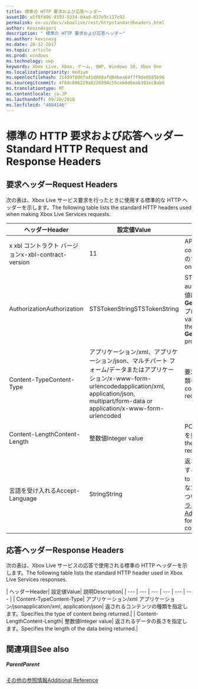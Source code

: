 ```yaml
---
title: 標準の HTTP 要求および応答ヘッダー
assetID: a5f8fd96-9393-5234-04ad-837e5c117c92
permalink: en-us/docs/xboxlive/rest/httpstandardheaders.html
author: KevinAsgari
description: " 標準の HTTP 要求および応答ヘッダー"
ms.author: kevinasg
ms.date: 20-12-2017
ms.topic: article
ms.prod: windows
ms.technology: uwp
keywords: Xbox Live, Xbox, ゲーム, UWP, Windows 10, Xbox One
ms.localizationpriority: medium
ms.openlocfilehash: 31499f8d6fa41d888afd84bea64f7f9de0585b96
ms.sourcegitcommit: 4f6dc806229a8226894c55ceb6d6eab391ec8ab6
ms.translationtype: MT
ms.contentlocale: ja-JP
ms.lasthandoff: 09/20/2018
ms.locfileid: "4084146"
---
```

# <a name="standard-http-request-and-response-headers"></a><span data-ttu-id="64f3b-104">標準の HTTP 要求および応答ヘッダー</span><span class="sxs-lookup"><span data-stu-id="64f3b-104">Standard HTTP Request and Response Headers</span></span>
 
<a id="ID4ES"></a>

 
## <a name="request-headers"></a><span data-ttu-id="64f3b-105">要求ヘッダー</span><span class="sxs-lookup"><span data-stu-id="64f3b-105">Request Headers</span></span>
 
<span data-ttu-id="64f3b-106">次の表は、Xbox Live サービス要求を行ったときに使用する標準的な HTTP ヘッダーを示します。</span><span class="sxs-lookup"><span data-stu-id="64f3b-106">The following table lists the standard HTTP headers used when making Xbox Live Services requests.</span></span>
 
| <span data-ttu-id="64f3b-107">ヘッダー</span><span class="sxs-lookup"><span data-stu-id="64f3b-107">Header</span></span>| <span data-ttu-id="64f3b-108">設定値</span><span class="sxs-lookup"><span data-stu-id="64f3b-108">Value</span></span>| <span data-ttu-id="64f3b-109">説明</span><span class="sxs-lookup"><span data-stu-id="64f3b-109">Description</span></span>| 
| --- | --- | --- | 
| <span data-ttu-id="64f3b-110">x xbl コントラクト バージョン</span><span class="sxs-lookup"><span data-stu-id="64f3b-110">x-xbl-contract-version</span></span>| <span data-ttu-id="64f3b-111">1</span><span class="sxs-lookup"><span data-stu-id="64f3b-111">1</span></span>| <span data-ttu-id="64f3b-112">API コントラクト バージョンです。</span><span class="sxs-lookup"><span data-stu-id="64f3b-112">API contract version.</span></span> <span data-ttu-id="64f3b-113">Xbox Live サービスのすべての要求に必要です。</span><span class="sxs-lookup"><span data-stu-id="64f3b-113">Required on all Xbox Live Services requests.</span></span>| 
| <span data-ttu-id="64f3b-114">Authorization</span><span class="sxs-lookup"><span data-stu-id="64f3b-114">Authorization</span></span>| <span data-ttu-id="64f3b-115">STSTokenString</span><span class="sxs-lookup"><span data-stu-id="64f3b-115">STSTokenString</span></span>| <span data-ttu-id="64f3b-116">STS 認証トークンです。</span><span class="sxs-lookup"><span data-stu-id="64f3b-116">STS authentication token.</span></span> <span data-ttu-id="64f3b-117">このヘッダーの値は、 <b>GetTokenAndSignatureResult.Token</b>プロパティから取得されます。</span><span class="sxs-lookup"><span data-stu-id="64f3b-117">The value for this header is retrieved from the <b>GetTokenAndSignatureResult.Token</b> property.</span></span> | 
| <span data-ttu-id="64f3b-118">Content-Type</span><span class="sxs-lookup"><span data-stu-id="64f3b-118">Content-Type</span></span>| <span data-ttu-id="64f3b-119">アプリケーション/xml、アプリケーション/json、マルチパート フォーム/データまたはアプリケーション/x-www-form-urlencoded</span><span class="sxs-lookup"><span data-stu-id="64f3b-119">application/xml, application/json, multipart/form-data or application/x-www-form-urlencoded</span></span>| <span data-ttu-id="64f3b-120">要求が送信されているコンテンツの種類を指定します。</span><span class="sxs-lookup"><span data-stu-id="64f3b-120">Specifies the type of content being submitted with a request.</span></span>| 
| <span data-ttu-id="64f3b-121">Content-Length</span><span class="sxs-lookup"><span data-stu-id="64f3b-121">Content-Length</span></span>| <span data-ttu-id="64f3b-122">整数値</span><span class="sxs-lookup"><span data-stu-id="64f3b-122">Integer value</span></span>| <span data-ttu-id="64f3b-123">POST 要求で送信されるデータの長さを指定します。</span><span class="sxs-lookup"><span data-stu-id="64f3b-123">Specifies the length of the data being submitted in a POST request.</span></span>| 
| <span data-ttu-id="64f3b-124">言語を受け入れる</span><span class="sxs-lookup"><span data-stu-id="64f3b-124">Accept-Language</span></span> | <span data-ttu-id="64f3b-125">String</span><span class="sxs-lookup"><span data-stu-id="64f3b-125">String</span></span>| <span data-ttu-id="64f3b-126">返される任意の文字列をローカライズする方法を指定します。</span><span class="sxs-lookup"><span data-stu-id="64f3b-126">Specifies how to localize any strings returned.</span></span> <span data-ttu-id="64f3b-127">有効な言語/ロケールの組み合わせの一覧については、<a href="http://msdn.microsoft.com/en-us/library/bb975829.aspx">高度な Xbox 360 のプログラミング</a>を参照してください。</span><span class="sxs-lookup"><span data-stu-id="64f3b-127">See <a href="http://msdn.microsoft.com/en-us/library/bb975829.aspx">Advanced Xbox 360 Programming</a> for a list of valid language/locale combinations.</span></span>| 
  
<a id="ID4E6C"></a>

 
## <a name="response-headers"></a><span data-ttu-id="64f3b-128">応答ヘッダー</span><span class="sxs-lookup"><span data-stu-id="64f3b-128">Response Headers</span></span>
 
<span data-ttu-id="64f3b-129">次の表は、Xbox Live サービスの応答で使用される標準の HTTP ヘッダーを示します。</span><span class="sxs-lookup"><span data-stu-id="64f3b-129">The following table lists the standard HTTP header used in Xbox Live Services responses.</span></span>
 
| <span data-ttu-id="64f3b-130">ヘッダー</span><span class="sxs-lookup"><span data-stu-id="64f3b-130">Header</span></span>| <span data-ttu-id="64f3b-131">設定値</span><span class="sxs-lookup"><span data-stu-id="64f3b-131">Value</span></span>| <span data-ttu-id="64f3b-132">説明</span><span class="sxs-lookup"><span data-stu-id="64f3b-132">Description</span></span>| 
| --- | --- | --- | --- | --- | --- | 
| <span data-ttu-id="64f3b-133">Content-Type</span><span class="sxs-lookup"><span data-stu-id="64f3b-133">Content-Type</span></span>| <span data-ttu-id="64f3b-134">アプリケーション/xml アプリケーション/json</span><span class="sxs-lookup"><span data-stu-id="64f3b-134">application/xml, application/json</span></span>| <span data-ttu-id="64f3b-135">返されるコンテンツの種類を指定します。</span><span class="sxs-lookup"><span data-stu-id="64f3b-135">Specifies the type of content being returned.</span></span>| 
| <span data-ttu-id="64f3b-136">Content-Length</span><span class="sxs-lookup"><span data-stu-id="64f3b-136">Content-Length</span></span>| <span data-ttu-id="64f3b-137">整数値</span><span class="sxs-lookup"><span data-stu-id="64f3b-137">Integer value</span></span>| <span data-ttu-id="64f3b-138">返されるデータの長さを指定します。</span><span class="sxs-lookup"><span data-stu-id="64f3b-138">Specifies the length of the data being returned.</span></span>| 
  
<a id="ID4EEE"></a>

 
## <a name="see-also"></a><span data-ttu-id="64f3b-139">関連項目</span><span class="sxs-lookup"><span data-stu-id="64f3b-139">See also</span></span>
 
<a id="ID4EGE"></a>

 
##### <a name="parent"></a><span data-ttu-id="64f3b-140">Parent</span><span class="sxs-lookup"><span data-stu-id="64f3b-140">Parent</span></span>  

[<span data-ttu-id="64f3b-141">その他の参照情報</span><span class="sxs-lookup"><span data-stu-id="64f3b-141">Additional Reference</span></span>](atoc-xboxlivews-reference-additional.md)

   